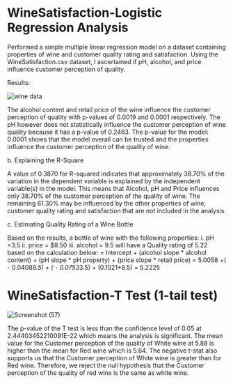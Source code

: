 # WineSatisfaction-Logistic Regression Analysis

Performed a simple multiple linear regression model on a dataset containing properties of wine and customer quality rating and
satisfaction. Using the WineSatisfaction.csv dataset, I ascertained if pH, alcohol, and price influence
customer perception of quality. 

Results:

![wine data](https://user-images.githubusercontent.com/114897374/225187347-d5568fbf-b0ff-4006-a42e-55760921ae90.png)


The alcohol content  and retail price of the wine influence the customer perception of quality with p-values of 0.0019 and 0.0001 respectively.
The pH however does not statistically influence the customer perception of wine quality because it has a p-value of 0.2463.
The p-value for the model: 0.0001 shows that the model overall can be trusted and the properties influence the customer perception of the quality of wine.

b.	Explaining the R-Square 

A value of 0.3870 for R-squared indicates that approximately 38.70% of the variation in the dependent variable is explained by the independent variable(s) in the model. 
This means that Alcohol, pH and Price influences only 38.70% of the customer perception of the quality of wine. The remaining 61.30% may be influenced by the other properties of wine, customer quality rating and satisfaction that are not included in the analysis.

c.	Estimating Quality Rating of a Wine Bottle

Based on the results, a bottle of wine with the following properties:
i.	pH =3.5
ii.	price = $8.50
iii.	alcohol = 9.5
will have a Quality rating of 5.22 based on the calculation below:
=     Intercept + (alcohol slope * alcohol content) + (pH slope * pH property) + (price slope * retail    price)
=     5.0058 +( - 0.0408*9.5) + ( - 0.0753*3.5) + (0.1021*8.5)
=     5.2225


# WineSatisfaction-T Test (1-tail test)

![Screenshot (57)](https://user-images.githubusercontent.com/114897374/225190343-7e1381ab-b440-440d-a584-72b1ba26e235.png)

The p-value of the T test is less than the confidence level of 0.05 at 2.44403452210091E-22 which means the analysis is significant. 
The mean value for the Customer perception of the quality of White wine at 5.88 is higher than the mean for Red wine which is 5.64. The negative t-stat also supports us that the Customer perception of White wine is greater than for Red wine. 
Therefore, we reject the null hypothesis that the Customer perception of the quality of red wine is the same as white wine.






